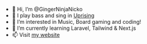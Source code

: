 - 👋 Hi, I’m @GingerNinjaNicko
- 🎸 I play bass and sing in [Uprising](https://uprisingrocks.com/)
- 👀 I’m interested in Music, Board gaming and coding!
- 🌱 I’m currently learning Laravel, Tailwind & Next.js
- 📫 Visit [my website](https://nickojruddock.co.uk)

<!---
GingerNinjaNicko/GingerNinjaNicko is a ✨ special ✨ repository because its `README.md` (this file) appears on your GitHub profile.
You can click the Preview link to take a look at your changes.
--->
